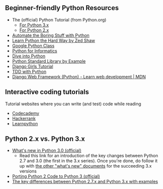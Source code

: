 ## Beginner-friendly Python Resources
- The (official) Python Tutorial (from Python.org)
  - [For Python 3.x](https://docs.python.org/3/tutorial/index.html)
  - [For Python 2.x](https://docs.python.org/2/tutorial/index.html)
- [Automate the Boring Stuff with Python](https://automatetheboringstuff.com/)
- [Learn Python the Hard Way by Zed Shaw](http://learnpythonthehardway.org/book/)
- [Google Python Class](https://developers.google.com/edu/python/)
- [Python for Informatics](http://pythonlearn.com/book.php)
- [Dive into Python](http://www.diveintopython.net/)
- [Python Standard Library by Example](http://doughellmann.com/pages/python-standard-library-by-example.html)
- [Django Girls Tutorial](http://tutorial.djangogirls.org/en/)
- [TDD with Python](http://chimera.labs.oreilly.com/books/1234000000754)
- [Django Web Framework (Python) - Learn web development | MDN](https://developer.mozilla.org/en-US/docs/Learn/Server-side/Django)

## Interactive coding tutorials
Tutorial websites where you can write (and test) code while reading
- [Codecademy](https://www.codecademy.com/learn/python)
- [Hackerrank](https://www.hackerrank.com/domains/python/py-introduction)
- [Learnpython](http://www.learnpython.org/)

## Python 2.x vs. Python 3.x
- [What's new in Python 3.0 (official)](https://docs.python.org/3/whatsnew/3.0.html)
  -  Read this link for an introduction of the key changes between Python 2.7 and 3.0 (the first in the 3.x series). Once you're done, do follow it up with [the other "what's new" documents](https://docs.python.org/3/whatsnew/) for the succeeding 3.x versions
- [Porting Python 2 Code to Python 3 (official)](https://docs.python.org/3/howto/pyporting.html)
- [The key differences between Python 2.7.x and Python 3.x with examples](http://sebastianraschka.com/Articles/2014_python_2_3_key_diff.html)

